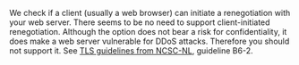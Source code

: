We check if a client (usually a web browser) can initiate a renegotiation with your web server. There seems to be no need to support client-initiated renegotiation. Although the option does not bear a risk for confidentiality, it does make a web server vulnerable for DDoS attacks. Therefore you should not support it. See [TLS guidelines from NCSC-NL](https://www.ncsc.nl/actueel/whitepapers/ict-beveiligingsrichtlijnen-voor-transport-layer-security-tls.html), guideline B6-2.
